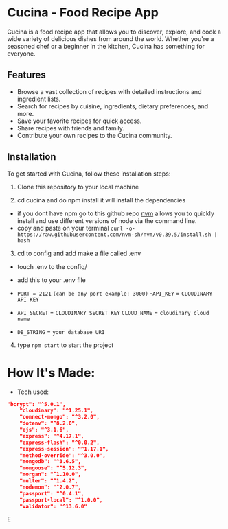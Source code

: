 # Cucina - Food Recipe App

Cucina is a food recipe app that allows you to discover, explore, and cook a wide variety of delicious dishes from around the world. Whether you're a seasoned chef or a beginner in the kitchen, Cucina has something for everyone.



## Features

- Browse a vast collection of recipes with detailed instructions and ingredient lists.
- Search for recipes by cuisine, ingredients, dietary preferences, and more.
- Save your favorite recipes for quick access.
- Share recipes with friends and family.
- Contribute your own recipes to the Cucina community.

## Installation

To get started with Cucina, follow these installation steps:

1. Clone this repository to your local machine

2. cd cucina and do npm install it will install the  dependencies

-   if you dont have npm go to this github repo [nvm](https://github.com/nvm-sh/nvm) allows you to quickly install and use different versions of node via the command line.
- copy and paste on your terminal `curl -o- https://raw.githubusercontent.com/nvm-sh/nvm/v0.39.5/install.sh | bash`


3. cd to config and add make a file called .env 
-   touch .env to the config/
-   add this to your .env file 

- `PORT = 2121` `(can be any port example: 3000)`
-`API_KEY` = `CLOUDINARY API KEY` 
- `API_SECRET` = `CLOUDINARY SECRET KEY`
`CLOUD_NAME` = `cloudinary cloud name`
- `DB_STRING` = `your database URI`

4. type `npm start` to start the project

# How It's Made:

- Tech used:
```package.json
"bcrypt": "^5.0.1",
    "cloudinary": "^1.25.1",
    "connect-mongo": "^3.2.0",
    "dotenv": "^8.2.0",
    "ejs": "^3.1.6",
    "express": "^4.17.1",
    "express-flash": "^0.0.2",
    "express-session": "^1.17.1",
    "method-override": "^3.0.0",
    "mongodb": "^3.6.5",
    "mongoose": "^5.12.3",
    "morgan": "^1.10.0",
    "multer": "^1.4.2",
    "nodemon": "^2.0.7",
    "passport": "^0.4.1",
    "passport-local": "^1.0.0", 
    "validator": "^13.6.0"
```

E


